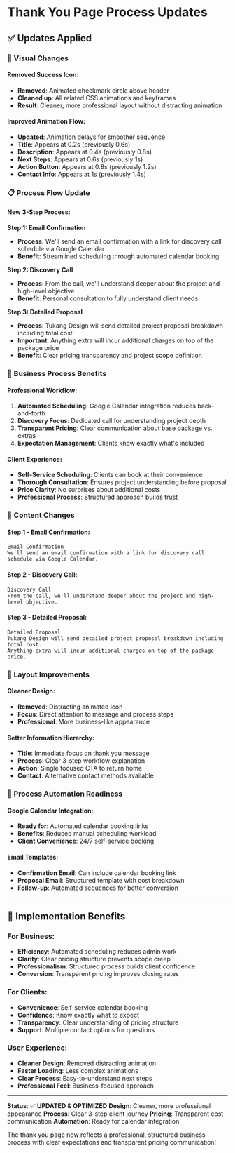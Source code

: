 # Thank You Page Process Updates

## ✅ **Updates Applied**

### **🎨 Visual Changes**

#### **Removed Success Icon:**
- **Removed**: Animated checkmark circle above header
- **Cleaned up**: All related CSS animations and keyframes
- **Result**: Cleaner, more professional layout without distracting animation

#### **Improved Animation Flow:**
- **Updated**: Animation delays for smoother sequence
- **Title**: Appears at 0.2s (previously 0.6s)
- **Description**: Appears at 0.4s (previously 0.8s)
- **Next Steps**: Appears at 0.6s (previously 1s)
- **Action Button**: Appears at 0.8s (previously 1.2s)
- **Contact Info**: Appears at 1s (previously 1.4s)

### **📋 Process Flow Update**

#### **New 3-Step Process:**

**Step 1: Email Confirmation**
- **Process**: We'll send an email confirmation with a link for discovery call schedule via Google Calendar
- **Benefit**: Streamlined scheduling through automated calendar booking

**Step 2: Discovery Call**
- **Process**: From the call, we'll understand deeper about the project and high-level objective
- **Benefit**: Personal consultation to fully understand client needs

**Step 3: Detailed Proposal**
- **Process**: Tukang Design will send detailed project proposal breakdown including total cost
- **Important**: Anything extra will incur additional charges on top of the package price
- **Benefit**: Clear pricing transparency and project scope definition

### **💼 Business Process Benefits**

#### **Professional Workflow:**
1. **Automated Scheduling**: Google Calendar integration reduces back-and-forth
2. **Discovery Focus**: Dedicated call for understanding project depth
3. **Transparent Pricing**: Clear communication about base package vs. extras
4. **Expectation Management**: Clients know exactly what's included

#### **Client Experience:**
- **Self-Service Scheduling**: Clients can book at their convenience
- **Thorough Consultation**: Ensures project understanding before proposal
- **Price Clarity**: No surprises about additional costs
- **Professional Process**: Structured approach builds trust

### **🎯 Content Changes**

#### **Step 1 - Email Confirmation:**
```
Email Confirmation
We'll send an email confirmation with a link for discovery call schedule via Google Calendar.
```

#### **Step 2 - Discovery Call:**
```
Discovery Call
From the call, we'll understand deeper about the project and high-level objective.
```

#### **Step 3 - Detailed Proposal:**
```
Detailed Proposal
Tukang Design will send detailed project proposal breakdown including total cost. 
Anything extra will incur additional charges on top of the package price.
```

### **📱 Layout Improvements**

#### **Cleaner Design:**
- **Removed**: Distracting animated icon
- **Focus**: Direct attention to message and process steps
- **Professional**: More business-like appearance

#### **Better Information Hierarchy:**
- **Title**: Immediate focus on thank you message
- **Process**: Clear 3-step workflow explanation
- **Action**: Single focused CTA to return home
- **Contact**: Alternative contact methods available

### **🔄 Process Automation Readiness**

#### **Google Calendar Integration:**
- **Ready for**: Automated calendar booking links
- **Benefits**: Reduced manual scheduling workload
- **Client Convenience**: 24/7 self-service booking

#### **Email Templates:**
- **Confirmation Email**: Can include calendar booking link
- **Proposal Email**: Structured template with cost breakdown
- **Follow-up**: Automated sequences for better conversion

---

## **🚀 Implementation Benefits**

### **For Business:**
- **Efficiency**: Automated scheduling reduces admin work
- **Clarity**: Clear pricing structure prevents scope creep
- **Professionalism**: Structured process builds client confidence
- **Conversion**: Transparent pricing improves closing rates

### **For Clients:**
- **Convenience**: Self-service calendar booking
- **Confidence**: Know exactly what to expect
- **Transparency**: Clear understanding of pricing structure
- **Support**: Multiple contact options for questions

### **User Experience:**
- **Cleaner Design**: Removed distracting animation
- **Faster Loading**: Less complex animations
- **Clear Process**: Easy-to-understand next steps
- **Professional Feel**: Business-focused approach

---

**Status**: ✅ **UPDATED & OPTIMIZED**
**Design**: Cleaner, more professional appearance
**Process**: Clear 3-step client journey
**Pricing**: Transparent cost communication
**Automation**: Ready for calendar integration

The thank you page now reflects a professional, structured business process with clear expectations and transparent pricing communication!
